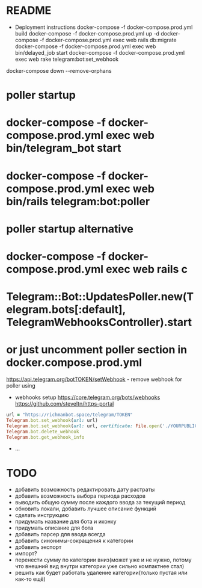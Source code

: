 # README

* Deployment instructions
docker-compose -f docker-compose.prod.yml build
docker-compose -f docker-compose.prod.yml up -d
docker-compose -f docker-compose.prod.yml exec web rails db:migrate
docker-compose -f docker-compose.prod.yml exec web bin/delayed_job start
docker-compose -f docker-compose.prod.yml exec web rake telegram:bot:set_webhook

docker-compose down --remove-orphans 

# poller startup
# docker-compose -f docker-compose.prod.yml exec web bin/telegram_bot start
# docker-compose -f docker-compose.prod.yml exec web bin/rails telegram:bot:poller

# poller startup alternative
# docker-compose -f docker-compose.prod.yml exec web rails c
#   Telegram::Bot::UpdatesPoller.new(Telegram.bots[:default], TelegramWebhooksController).start

# or just uncomment poller section in docker.compose.prod.yml  

https://api.telegram.org/botTOKEN/setWebhook - remove webhook for poller using

* webhooks setup
https://core.telegram.org/bots/webhooks
https://github.com/steveltn/https-portal
```ruby
url = "https://richmanbot.space/telegram/TOKEN"
Telegram.bot.set_webhook(url: url)
Telegram.bot.set_webhook(url: url, certificate: File.open('./YOURPUBLIC.pem'))
Telegram.bot.delete_webhook
Telegram.bot.get_webhook_info
```
* ...

# TODO
- добавить возможность редактировать дату растраты
- добавить возможность выбора периода расходов
- выводить общую сумму после каждого ввода за текущий период
- обновить локали, добавить лучшее описание функций
- сделать инструкцию
- придумать название для бота и иконку
- придумать описание для бота
- добавить парсер для ввода всегда
- добавить синонимы-сокращения к категории
- добавить экспорт
- импорт?
- перенести сумму по категории вниз(может уже и не нужно, потому что внешний вид внутри категории уже сильно компактнее стал)
- решить как будет работать удаление категории(только пустая или как-то ещё)